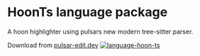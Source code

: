# HoonTs language package

A hoon highlighter using pulsars new modern tree-sitter parser.

Download from [pulsar-edit.dev](https://web.pulsar-edit.dev/packages/language-hoon-ts)
[![language-hoon-ts](https://image.pulsar-edit.dev/packages/language-hoon-ts)](https://web.pulsar-edit.dev/packages/language-hoon-ts)
